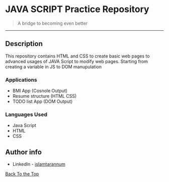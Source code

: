# JAVA SCRIPT Practice Repository
> A bridge to becoming even better
---
## Description
This repository contains HTML and CSS to create basic web pages to advanced usages of JAVA Script to modify web pages. Starting from creating a variable in JS to DOM manupulation

### Applications
- BMI App (Cosnole Output)
- Resume structure (HTML CSS)
- TODO list App (DOM Output)

### Languages Used

- Java Script
- HTML
- CSS

## Author info

- LinkedIn - [islamtarannum](https://www.linkedin.com/in/islamtarannum/)

[Back To the Top](#project-name)



